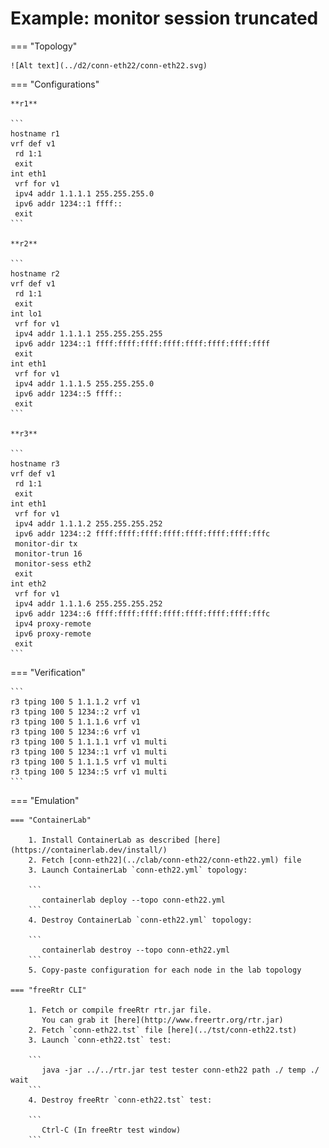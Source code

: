 # Example: monitor session truncated

=== "Topology"

    ![Alt text](../d2/conn-eth22/conn-eth22.svg)

=== "Configurations"

    **r1**

    ```
    hostname r1
    vrf def v1
     rd 1:1
     exit
    int eth1
     vrf for v1
     ipv4 addr 1.1.1.1 255.255.255.0
     ipv6 addr 1234::1 ffff::
     exit
    ```

    **r2**

    ```
    hostname r2
    vrf def v1
     rd 1:1
     exit
    int lo1
     vrf for v1
     ipv4 addr 1.1.1.1 255.255.255.255
     ipv6 addr 1234::1 ffff:ffff:ffff:ffff:ffff:ffff:ffff:ffff
     exit
    int eth1
     vrf for v1
     ipv4 addr 1.1.1.5 255.255.255.0
     ipv6 addr 1234::5 ffff::
     exit
    ```

    **r3**

    ```
    hostname r3
    vrf def v1
     rd 1:1
     exit
    int eth1
     vrf for v1
     ipv4 addr 1.1.1.2 255.255.255.252
     ipv6 addr 1234::2 ffff:ffff:ffff:ffff:ffff:ffff:ffff:fffc
     monitor-dir tx
     monitor-trun 16
     monitor-sess eth2
     exit
    int eth2
     vrf for v1
     ipv4 addr 1.1.1.6 255.255.255.252
     ipv6 addr 1234::6 ffff:ffff:ffff:ffff:ffff:ffff:ffff:fffc
     ipv4 proxy-remote
     ipv6 proxy-remote
     exit
    ```

=== "Verification"

    ```
    r3 tping 100 5 1.1.1.2 vrf v1
    r3 tping 100 5 1234::2 vrf v1
    r3 tping 100 5 1.1.1.6 vrf v1
    r3 tping 100 5 1234::6 vrf v1
    r3 tping 100 5 1.1.1.1 vrf v1 multi
    r3 tping 100 5 1234::1 vrf v1 multi
    r3 tping 100 5 1.1.1.5 vrf v1 multi
    r3 tping 100 5 1234::5 vrf v1 multi
    ```

=== "Emulation"

    === "ContainerLab"

        1. Install ContainerLab as described [here](https://containerlab.dev/install/)  
        2. Fetch [conn-eth22](../clab/conn-eth22/conn-eth22.yml) file  
        3. Launch ContainerLab `conn-eth22.yml` topology:  

        ```
           containerlab deploy --topo conn-eth22.yml  
        ```
        4. Destroy ContainerLab `conn-eth22.yml` topology:  

        ```
           containerlab destroy --topo conn-eth22.yml  
        ```
        5. Copy-paste configuration for each node in the lab topology

    === "freeRtr CLI"

        1. Fetch or compile freeRtr rtr.jar file.  
           You can grab it [here](http://www.freertr.org/rtr.jar)  
        2. Fetch `conn-eth22.tst` file [here](../tst/conn-eth22.tst)  
        3. Launch `conn-eth22.tst` test:  

        ```
           java -jar ../../rtr.jar test tester conn-eth22 path ./ temp ./ wait
        ```
        4. Destroy freeRtr `conn-eth22.tst` test:  

        ```
           Ctrl-C (In freeRtr test window)
        ```

